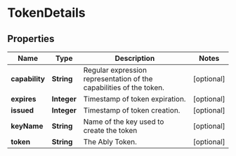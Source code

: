 

# TokenDetails


## Properties

| Name | Type | Description | Notes |
|------------ | ------------- | ------------- | -------------|
|**capability** | **String** | Regular expression representation of the capabilities of the token. |  [optional] |
|**expires** | **Integer** | Timestamp of token expiration. |  [optional] |
|**issued** | **Integer** | Timestamp of token creation. |  [optional] |
|**keyName** | **String** | Name of the key used to create the token |  [optional] |
|**token** | **String** | The Ably Token. |  [optional] |



